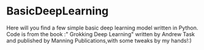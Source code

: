 # BasicDeepLearning
Here will you find a few simple basic deep learning model written in Python. 
Code is from the book :" Grokking Deep Learning" written by Andrew Task and published by Manning Publications,with some tweaks by my hands!:)
